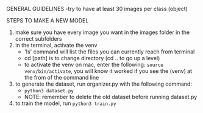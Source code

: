 GENERAL GUIDELINES
-try to have at least 30 images per class (object)

STEPS TO MAKE A NEW MODEL
1. make sure you have every image you want in the images folder in the correct subfolders
2. in the terminal, activate the venv
    - 'ls' command will list the files you can currently reach from terminal
    - cd [path] is to change directory (cd .. to go up a level)
    - to activate the venv on mac, enter the following: `source venv/bin/activate`, you will know it worked if you see the (venv) at the from of the command line
3. to generate the dataset, run organizer.py with the following command:
    - `python3 dataset.py`
    - NOTE: remember to delete the old dataset before running dataset.py
4. to train the model, run `python3 train.py`